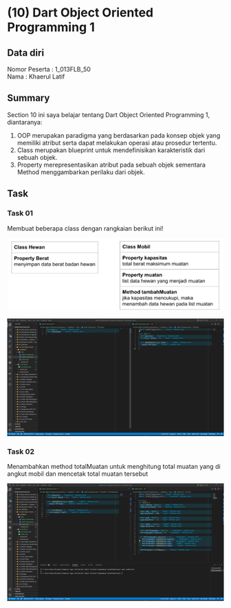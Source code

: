 # (10) Dart Object Oriented Programming 1
## Data diri 
Nomor Peserta  : 1_013FLB_50  <br />
Nama : Khaerul Latif

## Summary 
Section 10 ini saya belajar tentang Dart Object Oriented Programming 1, diantaranya:
1. OOP merupakan paradigma yang berdasarkan pada konsep objek yang memiliki atribut serta dapat melakukan operasi atau prosedur tertentu.
2. Class merupakan blueprint untuk mendefinisikan karakteristik dari sebuah objek.
3. Property merepresentasikan atribut pada sebuah objek sementara Method menggambarkan perilaku dari objek.
## Task
### Task 01
Membuat beberapa class dengan rangkaian berikut ini!

![imgSoalTask01](screenshoot/soal_task01.png)

![imgTask01](screenshoot/task01.png)

### Task 02
Menambahkan method totalMuatan untuk menghitung total muatan yang di angkut mobil dan mencetak total muatan tersebut

![imgTask02](screenshoot/task02.png)